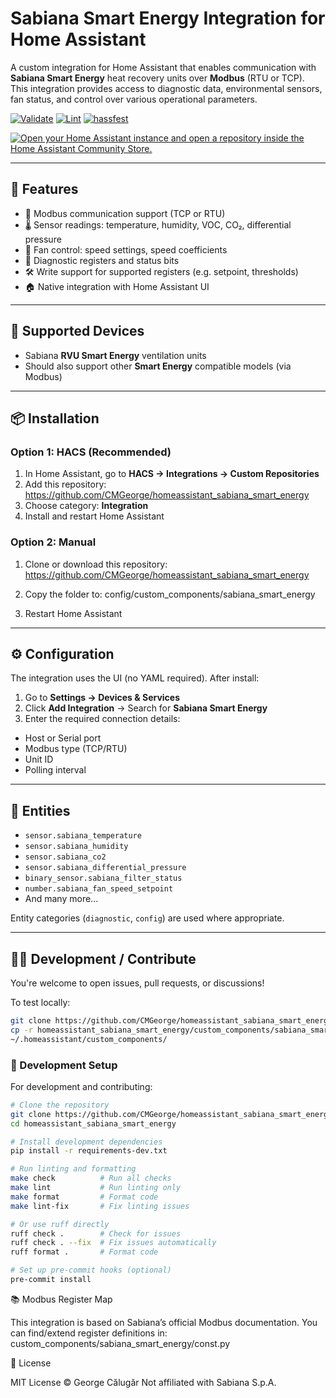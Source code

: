 # Sabiana Smart Energy Integration for Home Assistant

A custom integration for Home Assistant that enables communication with **Sabiana Smart Energy** heat recovery units over **Modbus** (RTU or TCP).  
This integration provides access to diagnostic data, environmental sensors, fan status, and control over various operational parameters.

[![Validate](https://github.com/CMGeorge/homeassistant_sabiana_smart_energy/actions/workflows/validate.yml/badge.svg)](https://github.com/CMGeorge/homeassistant_sabiana_smart_energy/actions/workflows/validate.yml)
[![Lint](https://github.com/CMGeorge/homeassistant_sabiana_smart_energy/actions/workflows/lint.yml/badge.svg)](https://github.com/CMGeorge/homeassistant_sabiana_smart_energy/actions/workflows/lint.yml)
[![hassfest](https://github.com/CMGeorge/homeassistant_sabiana_smart_energy/actions/workflows/hassfest.yaml/badge.svg)](https://github.com/CMGeorge/homeassistant_sabiana_smart_energy/actions/workflows/hassfest.yaml)

[![Open your Home Assistant instance and open a repository inside the Home Assistant Community Store.](https://my.home-assistant.io/badges/hacs_repository.svg)](https://my.home-assistant.io/redirect/hacs_repository/?owner=CMGerorge&repository=https%3A%2F%2Fgithub.com%2FCMGeorge%2Fhomeassistant_sabiana_smart_energy&category=Integration)

---

## 🔧 Features

- 📡 Modbus communication support (TCP or RTU)
- 🌡️ Sensor readings: temperature, humidity, VOC, CO₂, differential pressure
- 💨 Fan control: speed settings, speed coefficients
- 🧠 Diagnostic registers and status bits
- 🛠️ Write support for supported registers (e.g. setpoint, thresholds)
- 🏠 Native integration with Home Assistant UI

---

## 🧪 Supported Devices

- Sabiana **RVU Smart Energy** ventilation units  
- Should also support other **Smart Energy** compatible models (via Modbus)

---

## 📦 Installation

### Option 1: HACS (Recommended)
1. In Home Assistant, go to **HACS → Integrations → Custom Repositories**
2. Add this repository: https://github.com/CMGeorge/homeassistant_sabiana_smart_energy
3. Choose category: **Integration**
4. Install and restart Home Assistant

### Option 2: Manual
1. Clone or download this repository: https://github.com/CMGeorge/homeassistant_sabiana_smart_energy
2. Copy the folder to: config/custom_components/sabiana_smart_energy

3. Restart Home Assistant

---

## ⚙️ Configuration

The integration uses the UI (no YAML required). After install:

1. Go to **Settings → Devices & Services**
2. Click **Add Integration** → Search for **Sabiana Smart Energy**
3. Enter the required connection details:
- Host or Serial port
- Modbus type (TCP/RTU)
- Unit ID
- Polling interval

---

## 🧾 Entities

- `sensor.sabiana_temperature`
- `sensor.sabiana_humidity`
- `sensor.sabiana_co2`
- `sensor.sabiana_differential_pressure`
- `binary_sensor.sabiana_filter_status`
- `number.sabiana_fan_speed_setpoint`
- And many more...

Entity categories (`diagnostic`, `config`) are used where appropriate.

---

## 🧑‍💻 Development / Contribute

You're welcome to open issues, pull requests, or discussions!

To test locally:

```bash
git clone https://github.com/CMGeorge/homeassistant_sabiana_smart_energy.git
cp -r homeassistant_sabiana_smart_energy/custom_components/sabiana_smart_energy \
~/.homeassistant/custom_components/

```

### 🧪 Development Setup

For development and contributing:

```bash
# Clone the repository
git clone https://github.com/CMGeorge/homeassistant_sabiana_smart_energy.git
cd homeassistant_sabiana_smart_energy

# Install development dependencies
pip install -r requirements-dev.txt

# Run linting and formatting
make check          # Run all checks
make lint           # Run linting only
make format         # Format code
make lint-fix       # Fix linting issues

# Or use ruff directly
ruff check .        # Check for issues
ruff check . --fix  # Fix issues automatically
ruff format .       # Format code

# Set up pre-commit hooks (optional)
pre-commit install
```

📚 Modbus Register Map

This integration is based on Sabiana’s official Modbus documentation.
You can find/extend register definitions in: custom_components/sabiana_smart_energy/const.py


📜 License

MIT License © George Călugăr
Not affiliated with Sabiana S.p.A.







